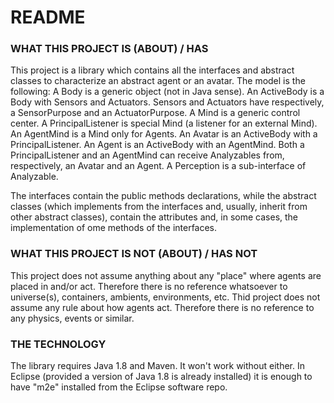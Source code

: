# README #

### WHAT THIS PROJECT IS (ABOUT) / HAS ###
This project is a library which contains all the interfaces and abstract classes to characterize an abstract agent or an avatar. The model is the following:
	A Body is a generic object (not in Java sense).
	An ActiveBody is a Body with Sensors and Actuators.
	Sensors and Actuators have respectively, a SensorPurpose and an ActuatorPurpose.
	A Mind is a generic control center.
	A PrincipalListener is special Mind (a listener for an external Mind).
	An AgentMind is a Mind only for Agents.
	An Avatar is an ActiveBody with a PrincipalListener.
	An Agent is an ActiveBody with an AgentMind.
	Both a PrincipalListener and an AgentMind can receive Analyzables from, respectively, an Avatar and an Agent.
	A Perception is a sub-interface of Analyzable.
	
The interfaces contain the public methods declarations, while the abstract classes (which implements from the interfaces and, usually, inherit from other abstract classes), contain the attributes and, in some cases, the implementation of ome methods of the interfaces.


### WHAT THIS PROJECT IS NOT (ABOUT) / HAS NOT ###

This project does not assume anything about any "place" where agents are placed in and/or act. Therefore there is no reference whatsoever to universe(s), containers, ambients, environments, etc.
Thid project does not assume any rule about how agents act. Therefore there is no reference to any physics, events or similar.


### THE TECHNOLOGY ###

The library requires Java 1.8 and Maven. It won't work without either. In Eclipse (provided a version of Java 1.8 is already installed) it is enough to have "m2e" installed from the Eclipse software repo.